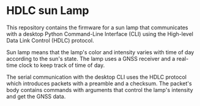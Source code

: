 # HDLC sun Lamp
This repository contains the firmware for a sun lamp that communicates with a desktop Python Command-Line Interface (CLI) using the High-level Data Link Control (HDLC) protocol.

Sun lamp means that the lamp's color and intensity varies with time of day according to the sun's state. The lamp uses a GNSS receiver and a real-time clock to keep track of time of day.

The serial communication with the desktop CLI uses the HDLC protocol which introduces packets with a preamble and a checksum. The packet's body contains commands with arguments that control the lamp's intensity and get the GNSS data.
